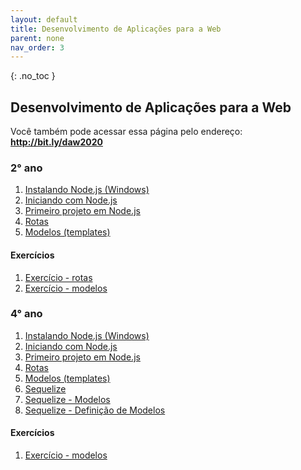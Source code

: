```yaml
---
layout: default
title: Desenvolvimento de Aplicações para a Web
parent: none
nav_order: 3
---
```

{: .no_toc }
## Desenvolvimento de Aplicações para a Web

Você também pode acessar essa página pelo endereço: **http://bit.ly/daw2020**

### 2° ano
1. [Instalando Node.js (Windows)](/content/1-daw-2-node-installing.html)
1. [Iniciando com Node.js](/content/1-daw-2-node-getting-started.html)
1. [Primeiro projeto em Node.js](/content/1-daw-2-node-first-project.html)
1. [Rotas](/content/1-daw-2-node-routing.html)
1. [Modelos (templates)](/content/1-daw-2-node-templates.html)

#### Exercícios
1. [Exercício - rotas](/content/1-daw-2-ex-rotas.html)
1. [Exercício - modelos](/content/1-daw-2-ex-modelos.html)

### 4° ano
1. [Instalando Node.js (Windows)](/content/1-daw-2-node-installing.html)
1. [Iniciando com Node.js](/content/1-daw-2-node-getting-started.html)
1. [Primeiro projeto em Node.js](/content/1-daw-2-node-first-project.html)
1. [Rotas](/content/1-daw-2-node-routing.html)
1. [Modelos (templates)](/content/1-daw-2-node-templates.html)
1. [Sequelize](/content/2-daw-2-sequelize.html)
1. [Sequelize - Modelos](/content/2-daw-2-sequelize-models.html)
1. [Sequelize - Definição de Modelos](/content/2-daw-2-sequelize-models-2.html)

#### Exercícios
1. [Exercício - modelos](/content/1-daw-4-ex-validador-de-cpf.html)